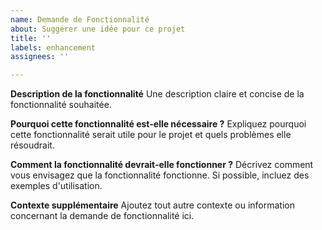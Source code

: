 ```yaml
---
name: Demande de Fonctionnalité
about: Suggérer une idée pour ce projet
title: ''
labels: enhancement
assignees: ''

---
```


**Description de la fonctionnalité**
Une description claire et concise de la fonctionnalité souhaitée.

**Pourquoi cette fonctionnalité est-elle nécessaire ?**
Expliquez pourquoi cette fonctionnalité serait utile pour le projet et quels problèmes elle résoudrait.

**Comment la fonctionnalité devrait-elle fonctionner ?**
Décrivez comment vous envisagez que la fonctionnalité fonctionne. Si possible, incluez des exemples d'utilisation.

**Contexte supplémentaire**
Ajoutez tout autre contexte ou information concernant la demande de fonctionnalité ici.
